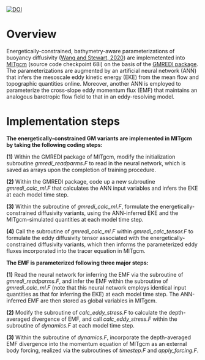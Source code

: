 [![DOI](https://zenodo.org/badge/456872319.svg)](https://zenodo.org/badge/latestdoi/456872319)

# Overview

Energetically-constrained, bathymetry-aware parameterizations of buoyancy diffusivity ([Wang and Stewart, 2020](https://www.sciencedirect.com/science/article/pii/S1463500319301775?via%3Dihub)) are implemetented into [MITgcm](http://mitgcm.org) (source code checkpoint 68i) on the basis of the [GMREDI package](https://mitgcm.readthedocs.io/en/latest/phys_pkgs/gmredi.html). The parameterizations are augmented by an artificial neural network (ANN) that infers the mesoscale eddy kinetic energy (EKE) from the mean flow and topographic quantities online. Moreover, another ANN is employed to parameterize the cross-slope eddy momentum flux (EMF) that maintains an analogous barotropic flow field to that in an eddy-resolving model.

# Implementation steps
**The energetically-constrained GM variants are implemented in MITgcm by taking the following coding steps:**

**(1)** Within the GMREDI package of MITgcm, modify the initialization subroutine *gmredi\_readparms.F* to read in the neural network, which is saved as arrays upon the completion of training procedure.
    
**(2)** Within the GMREDI package, code up a new subroutine *gmredi\_calc\_ml.F* that calculates the ANN input variables and infers the EKE at each model time step.
    
**(3)** Within the subroutine of *gmredi\_calc\_ml.F*, formulate the energetically-constrained diffusivity variants, using the ANN-inferred EKE and the MITgcm-simulated quantities at each model time step.
    
**(4)** Call the subroutine of *gmredi\_calc\_ml.F* within *gmredi\_calc\_tensor.F* to formulate the eddy diffusivity tensor associated with the energetically-constrained diffusivity variants, which then informs the parameterized eddy fluxes incorporated into the tracer equation in MITgcm. 


**The EMF is parameterized following three major steps:**

**(1)** Read the neural network for inferring the EMF via the subroutine of *gmredi\_readparms.F*, and infer the EMF within the subroutine of *gmredi\_calc\_ml.F* (note that this neural network employs identical input quantities as that for inferring the EKE) at each model time step. The ANN-inferred EMF are then stored as global variables in MITgcm.
    
**(2)** Modify the subroutine of *calc\_eddy\_stress.F* to calculate the depth-averaged divergence of EMF, and call *calc\_eddy\_stress.F* within the subroutine of *dynamics.F* at each model time step.  

**(3)** Within the subroutine of *dynamics.F*, incorporate the depth-averaged EMF divergence into the momentum equation of MITgcm as an external body forcing, realized via the subroutines of *timestep.F* and *apply\_forcing.F*.

